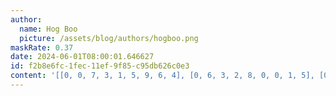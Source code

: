 ```yaml
---
author:
  name: Hog Boo
  picture: /assets/blog/authors/hogboo.png
maskRate: 0.37
date: 2024-06-01T08:00:01.646627
id: f2b8e6fc-1fec-11ef-9f85-c95db626c0e3
content: '[[0, 0, 7, 3, 1, 5, 9, 6, 4], [0, 6, 3, 2, 8, 0, 0, 1, 5], [0, 1, 0, 6, 7, 4, 0, 3, 8], [8, 7, 9, 1, 4, 0, 6, 0, 2], [1, 0, 6, 7, 5, 0, 4, 8, 9], [0, 0, 4, 9, 6, 8, 0, 0, 0], [0, 5, 0, 4, 3, 0, 0, 9, 6], [6, 0, 0, 8, 2, 7, 5, 0, 0], [3, 0, 8, 0, 0, 6, 0, 2, 7]]'
---
```

